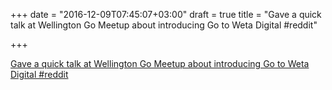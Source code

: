 +++
date = "2016-12-09T07:45:07+03:00"
draft = true
title = "Gave a quick talk at Wellington Go Meetup about introducing Go to Weta Digital  #reddit"

+++

<p><a href="https://t.co/yzG6Zts3N0">Gave a quick talk at Wellington Go Meetup about introducing Go to Weta Digital  #reddit</a></p>

